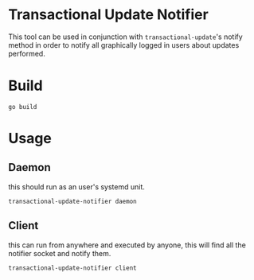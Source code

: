 # Transactional Update Notifier

This tool can be used in conjunction with `transactional-update`'s notify method in
order to notify all graphically logged in users about updates performed.

# Build

`go build`

# Usage

## Daemon

this should run as an user's systemd unit. 

`transactional-update-notifier daemon`

## Client

this can run from anywhere and executed by anyone, this will find all the notifier
socket and notify them.

`transactional-update-notifier client`


